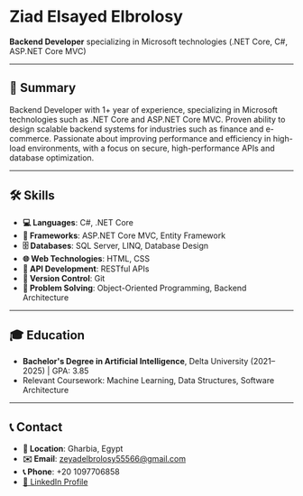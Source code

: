 # Ziad Elsayed Elbrolosy

**Backend Developer** specializing in Microsoft technologies (.NET Core, C#, ASP.NET Core MVC)

---

## 📄 Summary
Backend Developer with 1+ year of experience, specializing in Microsoft technologies such as .NET Core and ASP.NET Core MVC. Proven ability to design scalable backend systems for industries such as finance and e-commerce. Passionate about improving performance and efficiency in high-load environments, with a focus on secure, high-performance APIs and database optimization.

---

## 🛠️ Skills

- **💻 Languages**: C#, .NET Core
- **🔧 Frameworks**: ASP.NET Core MVC, Entity Framework
- **🗄️ Databases**: SQL Server, LINQ, Database Design
- **🌐 Web Technologies**: HTML, CSS
- **🔗 API Development**: RESTful APIs
- **📂 Version Control**: Git
- **🧠 Problem Solving**: Object-Oriented Programming, Backend Architecture

---

## 🎓 Education

- **Bachelor's Degree in Artificial Intelligence**, Delta University (2021–2025) | GPA: 3.85
- Relevant Coursework: Machine Learning, Data Structures, Software Architecture

---

## 📞 Contact

- **📍 Location**: Gharbia, Egypt
- **✉️ Email**: [zeyadelbrolosy55566@gmail.com](mailto:zeyadelbrolosy55566@gmail.com)
- **📞 Phone**: +20 1097706858
- [💼 LinkedIn Profile](http://www.linkedin.com/in/ziad-el-brolosy-89358a289)

